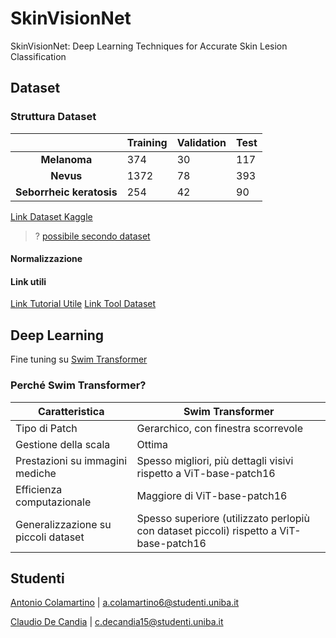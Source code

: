 # SkinVisionNet

SkinVisionNet: Deep Learning Techniques for Accurate Skin Lesion Classification

## Dataset

### Struttura Dataset

|                                | Training | Validation | Test |
| :----------------------------: | -------- | ---------- | ---- |
|       **Melanoma**       | 374      | 30         | 117  |
|        **Nevus**        | 1372     | 78         | 393  |
| **Seborrheic keratosis** | 254      | 42         | 90   |

[Link Dataset Kaggle](https://www.kaggle.com/datasets/wanderdust/skin-lesion-analysis-toward-melanoma-detection/)

> ? [possibile secondo dataset](https://challenge.isic-archive.com/data/)

#### Normalizzazione

#### Link utili

[Link Tutorial Utile](https://github.com/sara-kassani/Medical-Image-Processing/blob/master/2.%20Kaggle-Full%20Preprocessing%20Tutorial.ipynb)
[Link Tool Dataset](https://github.com/dvschultz/dataset-tools)

## Deep Learning

Fine tuning su [Swim Transformer](https://github.com/microsoft/Swin-Transformer)

### Perché Swim Transformer?

| Caratteristica                      | Swim Transformer                                                                         |
| ----------------------------------- | ---------------------------------------------------------------------------------------- |
| Tipo di Patch                       | Gerarchico, con finestra scorrevole                                                      |
| Gestione della scala                | Ottima                                                                                   |
| Prestazioni su immagini mediche     | Spesso migliori, più dettagli visivi rispetto a ViT-base-patch16                       |
| Efficienza computazionale           | Maggiore di ViT-base-patch16                                                             |
| Generalizzazione su piccoli dataset | Spesso superiore (utilizzato perlopiù con dataset piccoli) rispetto a ViT-base-patch16 |

## Studenti

[Antonio Colamartino](https://github.com/Tony0380) | a.colamartino6@studenti.uniba.it

[Claudio De Candia](https://github.com/ClaudideCandia) | c.decandia15@studenti.uniba.it
